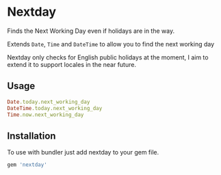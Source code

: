 # Nextday

Finds the Next Working Day even if holidays are in the way.

Extends ```Date```, ```Time``` and ```DateTime``` to allow you to find the next working day

Nextday only checks for English public holidays at the moment, I aim to extend it to support locales in the near future.

## Usage

```ruby
Date.today.next_working_day
DateTime.today.next_working_day
Time.now.next_working_day
```

## Installation

To use with bundler just add nextday to your gem file.

```ruby
gem 'nextday'
```
